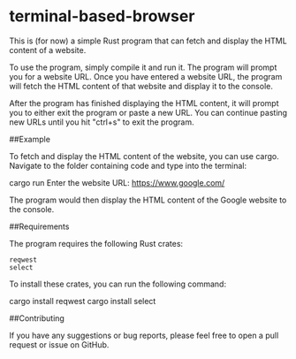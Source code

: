 # terminal-based-browser
This is (for now) a simple Rust program that can fetch and display the HTML content of a website.

To use the program, simply compile it and run it. The program will prompt you for a website URL. Once you have entered a website URL, the program will fetch the HTML content of that website and display it to the console.

After the program has finished displaying the HTML content, it will prompt you to either exit the program or paste a new URL. You can continue pasting new URLs until you hit "ctrl+s" to exit the program.

##Example

To fetch and display the HTML content of the website, you can use cargo.
Navigate to the folder containing code and type into the terminal:

cargo run
Enter the website URL: https://www.google.com/

The program would then display the HTML content of the Google website to the console.

##Requirements

The program requires the following Rust crates:

    reqwest
    select

To install these crates, you can run the following command:

cargo install reqwest
cargo install select

##Contributing

If you have any suggestions or bug reports, please feel free to open a pull request or issue on GitHub.

